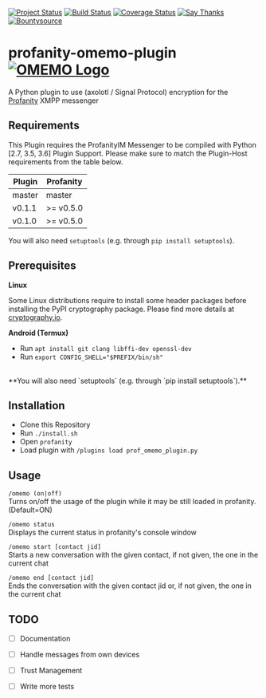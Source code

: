 
[![Project Status](https://img.shields.io/badge/Project%20Status-Early%20Beta-red.svg)](https://github.com/ReneVolution/profanity-omemo-plugin)
[![Build Status](https://travis-ci.org/ReneVolution/profanity-omemo-plugin.svg?branch=master)](https://travis-ci.org/ReneVolution/profanity-omemo-plugin)
[![Coverage Status](https://coveralls.io/repos/github/ReneVolution/profanity-omemo-plugin/badge.svg?branch=master)](https://coveralls.io/github/ReneVolution/profanity-omemo-plugin?branch=master)
[![Say Thanks](https://img.shields.io/badge/SayThanks.io-%E2%98%BC-1EAEDB.svg)](https://saythanks.io/to/ReneVolution)
[![Bountysource](https://api.bountysource.com/badge/issue?issue_id=27781988)](https://www.bountysource.com/issues/27781988-omemo-support?utm_source=27781988&utm_medium=shield&utm_campaign=ISSUE_BADGE)



# profanity-omemo-plugin  [![OMEMO Logo](./docs/images/omemo.png)](https://conversations.im/omemo/)

A Python plugin to use (axolotl / Signal Protocol) encryption for the [Profanity](http://www.profanity.im/) XMPP messenger

## Requirements

This Plugin requires the ProfanityIM Messenger to be compiled with Python [2.7, 3.5, 3.6] Plugin Support. 
Please make sure to match the Plugin-Host requirements from the table below.

| Plugin  | Profanity |
|-------------|----------------|
| master | master |
| v0.1.1 | \>= v0.5.0 |
| v0.1.0 | \>= v0.5.0 |

You will also need `setuptools` (e.g. through `pip install setuptools`).


## Prerequisites

__Linux__

Some Linux distributions require to install some header packages before installing the PyPI cryptography package. 
Please find more details at [cryptography.io](https://cryptography.io/en/latest/installation/#building-cryptography-on-linux).

__Android (Termux)__

- Run `apt install git clang libffi-dev openssl-dev`
- Run `export CONFIG_SHELL="$PREFIX/bin/sh"`

<br/>
**You will also need `setuptools` (e.g. through `pip install setuptools`).**


## Installation

- Clone this Repository
- Run `./install.sh`
- Open `profanity`
- Load plugin with `/plugins load prof_omemo_plugin.py`

## Usage

`/omemo (on|off)` </br>
Turns on/off the usage of the plugin while it may be still loaded in profanity. (Default=ON)

`/omemo status` </br>
Displays the current status in profanity's console window

`/omemo start [contact jid]` </br>
Starts a new conversation with the given contact, if not given, the one in the current chat

`/omemo end [contact jid]` </br>
Ends the conversation with the given contact jid or, if not given, the one in the current chat 

## TODO

- [ ] Documentation
- [ ] Handle messages from own devices
- [ ] Trust Management
- [ ] Write more tests

